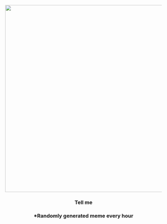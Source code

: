 <p align="center">
        <img src="https://i.redd.it/venh8bmkeuu81.jpg" width="600" height="600">
        </p>
        <h3 align="center">Tell me</h3>
        <h3 align="center">*Randomly generated meme every hour</h3>
    